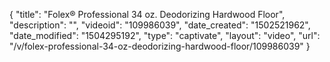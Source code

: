 {
    "title": "Folex&reg; Professional 34 oz. Deodorizing Hardwood Floor",
    "description": "",
    "videoid": "109986039",
    "date_created": "1502521962",
    "date_modified": "1504295192",
    "type": "captivate",
    "layout": "video",
    "url": "\/v\/folex-professional-34-oz-deodorizing-hardwood-floor\/109986039"
}